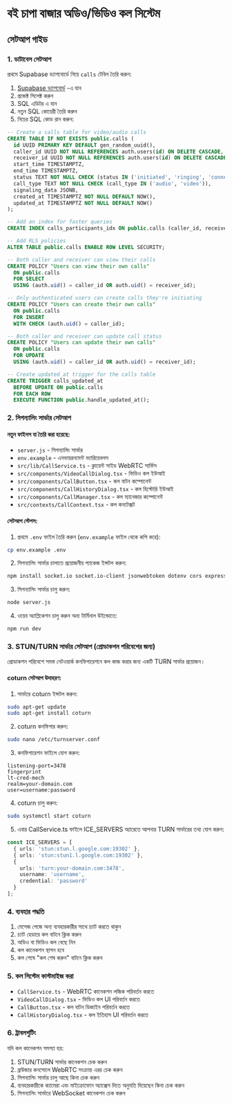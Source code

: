 # বই চাপা বাজার অডিও/ভিডিও কল সিস্টেম

## সেটআপ গাইড

### 1. ডাটাবেস সেটআপ

প্রথমে Supabase ড্যাশবোর্ডে গিয়ে `calls` টেবিল তৈরি করুন:

1. [Supabase ড্যাশবোর্ড](https://app.supabase.com/) -এ যান
2. প্রজেক্ট সিলেক্ট করুন
3. SQL এডিটর এ যান
4. নতুন SQL কোয়েরী তৈরি করুন
5. নিচের SQL কোড রান করুন:

```sql
-- Create a calls table for video/audio calls
CREATE TABLE IF NOT EXISTS public.calls (
  id UUID PRIMARY KEY DEFAULT gen_random_uuid(),
  caller_id UUID NOT NULL REFERENCES auth.users(id) ON DELETE CASCADE,
  receiver_id UUID NOT NULL REFERENCES auth.users(id) ON DELETE CASCADE,
  start_time TIMESTAMPTZ,
  end_time TIMESTAMPTZ,
  status TEXT NOT NULL CHECK (status IN ('initiated', 'ringing', 'connected', 'missed', 'rejected', 'ended', 'failed')),
  call_type TEXT NOT NULL CHECK (call_type IN ('audio', 'video')),
  signaling_data JSONB,
  created_at TIMESTAMPTZ NOT NULL DEFAULT NOW(),
  updated_at TIMESTAMPTZ NOT NULL DEFAULT NOW()
);

-- Add an index for faster queries
CREATE INDEX calls_participants_idx ON public.calls (caller_id, receiver_id);

-- Add RLS policies
ALTER TABLE public.calls ENABLE ROW LEVEL SECURITY;

-- Both caller and receiver can view their calls
CREATE POLICY "Users can view their own calls" 
  ON public.calls
  FOR SELECT 
  USING (auth.uid() = caller_id OR auth.uid() = receiver_id);

-- Only authenticated users can create calls they're initiating
CREATE POLICY "Users can create their own calls" 
  ON public.calls
  FOR INSERT
  WITH CHECK (auth.uid() = caller_id);

-- Both caller and receiver can update call status
CREATE POLICY "Users can update their own calls" 
  ON public.calls
  FOR UPDATE
  USING (auth.uid() = caller_id OR auth.uid() = receiver_id);

-- Create updated_at trigger for the calls table
CREATE TRIGGER calls_updated_at
  BEFORE UPDATE ON public.calls
  FOR EACH ROW
  EXECUTE FUNCTION public.handle_updated_at();
```

### 2. সিগন্যালিং সার্ভার সেটআপ

#### নতুন ফাইলস যা তৈরি করা হয়েছে:

- `server.js` - সিগন্যালিং সার্ভার 
- `env.example` - এনভায়রনমেন্ট ভ্যারিয়েবলস
- `src/lib/CallService.ts` - ক্লায়েন্ট সাইড WebRTC সার্ভিস
- `src/components/VideoCallDialog.tsx` - ভিডিও কল ইউআই
- `src/components/CallButton.tsx` - কল বাটন কম্পোনেন্ট
- `src/components/CallHistoryDialog.tsx` - কল হিস্টোরি ইউআই
- `src/components/CallManager.tsx` - কল ম্যানেজার কম্পোনেন্ট
- `src/contexts/CallContext.tsx` - কল কনটেক্সট

#### সেটআপ স্টেপস:

1. প্রথমে `.env` ফাইল তৈরি করুন (`env.example` ফাইল থেকে কপি করে):

```bash
cp env.example .env
```

2. সিগন্যালিং সার্ভার চালাতে প্রয়োজনীয় প্যাকেজ ইন্সটল করুন:

```bash
npm install socket.io socket.io-client jsonwebtoken dotenv cors express @supabase/supabase-js
```

3. সিগন্যালিং সার্ভার চালু করুন:

```bash
node server.js
```

4. ওয়েব অ্যাপ্লিকেশন চালু করুন অন্য টার্মিনাল উইন্ডোতে:

```bash
npm run dev
```

### 3. STUN/TURN সার্ভার সেটআপ (প্রোডাকশন পরিবেশের জন্য)

প্রোডাকশন পরিবেশে সমস্ত নেটওয়ার্ক কনফিগারেশনে কল কাজ করার জন্য একটি TURN সার্ভার প্রয়োজন। 

#### coturn সেটআপ উদাহরণ:

1. সার্ভারে coturn ইন্সটল করুন:

```bash
sudo apt-get update
sudo apt-get install coturn
```

2. coturn কনফিগার করুন:

```bash
sudo nano /etc/turnserver.conf
```

3. কনফিগারেশন ফাইলে যোগ করুন:

```
listening-port=3478
fingerprint
lt-cred-mech
realm=your-domain.com
user=username:password
```

4. coturn চালু করুন:

```bash
sudo systemctl start coturn
```

5. এবার CallService.ts ফাইলে ICE_SERVERS অ্যারেতে আপনার TURN সার্ভারের তথ্য যোগ করুন:

```typescript
const ICE_SERVERS = [
  { urls: 'stun:stun.l.google.com:19302' },
  { urls: 'stun:stun1.l.google.com:19302' },
  {
    urls: 'turn:your-domain.com:3478',
    username: 'username',
    credential: 'password'
  }
];
```

### 4. ব্যবহার পদ্ধতি

1. মেসেজ পেজে অন্য ব্যবহারকারীর সাথে চ্যাট করতে থাকুন
2. চ্যাট হেডারে কল বাটনে ক্লিক করুন
3. অডিও বা ভিডিও কল বেছে নিন
4. কল কানেকশন স্থাপন হবে
5. কল শেষে "কল শেষ করুন" বাটনে ক্লিক করুন

### 5. কল সিস্টেম কাস্টমাইজ করা

- `CallService.ts` - WebRTC কানেকশন লজিক পরিবর্তন করতে
- `VideoCallDialog.tsx` - ভিডিও কল UI পরিবর্তন করতে
- `CallButton.tsx` - কল বাটন ডিজাইন পরিবর্তন করতে
- `CallHistoryDialog.tsx` - কল ইতিহাস UI পরিবর্তন করতে

### 6. ট্রাবলশুটিং

যদি কল কানেকশন সমস্যা হয়:

1. STUN/TURN সার্ভার কানেকশন চেক করুন
2. ব্রাউজার কনসোলে WebRTC সংক্রান্ত এরর চেক করুন
3. সিগন্যালিং সার্ভার চালু আছে কিনা চেক করুন
4. ব্যবহারকারীকে ক্যামেরা এবং মাইক্রোফোন অ্যাক্সেস দিতে অনুমতি দিয়েছেন কিনা চেক করুন
5. সিগন্যালিং সার্ভারে WebSocket কানেকশন চেক করুন 